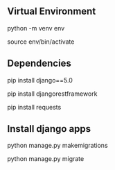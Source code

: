 ## Virtual Environment

python -m venv env

source env/bin/activate

## Dependencies

pip install django==5.0

pip install djangorestframework

pip install requests

## Install django apps

python manage.py makemigrations

python manage.py migrate
